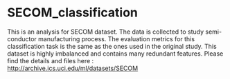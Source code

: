 # SECOM_classification
This is an analysis for SECOM dataset. The data is collected to study semi-conductor manufacturing process. 
The evaluation metrics for this classification task is the same as the ones used in the original study. 
This dataset is highly imbalanced and contains many redundant features.
Please find the details and files here : http://archive.ics.uci.edu/ml/datasets/SECOM
